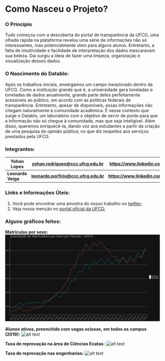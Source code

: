 # Como Nasceu o Projeto?
### O Princípio
Tudo começou com a descoberta do portal de transparência da UFCG, uma olhada rápida na plataforma revelou uma série de informações não só interessantes, mas potencialmente úteis para alguns alunos. Entretanto, a falta de intuitividade e facilidade de interpretação dos dados mascaravam sua beleza. Daí surgiu a ideia de fazer uma limpeza, organização e visualização desses dados. 

### O Nascimento do Datablo:
Após os trabalhos iniciais, enxergamos um campo inexplorado dentro da UFCG. Como a instituição grande que é, a universidade gera toneladas e toneladas de dados anualmente, grande parte deles perfeitamente acessíveis ao público, em acordo com as políticas federais de transparência. Entretanto, apesar de disponíveis, essas informações não chegam naturalmente à comunidade acadêmica. É nesse contexto que surge o Datablo, um laboratório com o objetivo de servir de ponte para que a informação não só chegue à comunidade, mas que seja inteligível. Além disso, queremos enriquecê-la, dando voz aos estudantes a partir da criação de uma pesquisa de opinião pública, no que diz respeitos aos serviços prestados pela UFCG.

### Integrantes:
**Yohan Lopes** | **yohan.rodrigues@ccc.ufcg.edu.br** | **https://www.linkedin.com/in/yoyolops/**
--- | --- | ---
**Leonardo Veiga** | **leonardo.porfirio@ccc.ufcg.edu.br** | **https://www.linkedin.com/in/leleoveiga/**

### Links e Informações Úteis:
1. Você pode encontrar uma amostra do nosso trabalho no [twitter](https://twitter.com/datablo);
2. Veja nossa menção no [portal oficial da UFCG](https://portal.ufcg.edu.br/ultimas-noticias/2127-projeto-de-alunos-da-ufcg-converte-informacoes-da-instituicao-em-dados-estatisticos.html);

### Alguns gráficos feitos:

**Matrículas por sexo:**
![alt text](./Plots/sexo/MatriculasPorSexo.png)

**Alunos ativos, preenchido com vagas ociosas, em todos os campus (2019):**
![alt text](https://i.imgur.com/IYnJ7mK.png)

**Taxa de reprovação na área de Ciências Exatas:**
![alt text](https://pbs.twimg.com/media/Ecq5AZuWkAQjNN9?format=png&name=large)

**Taxa de reprovação nas engenharias:**
![alt text](https://pbs.twimg.com/media/Ecirb4EXkAAiNvz?format=png&name=large)
